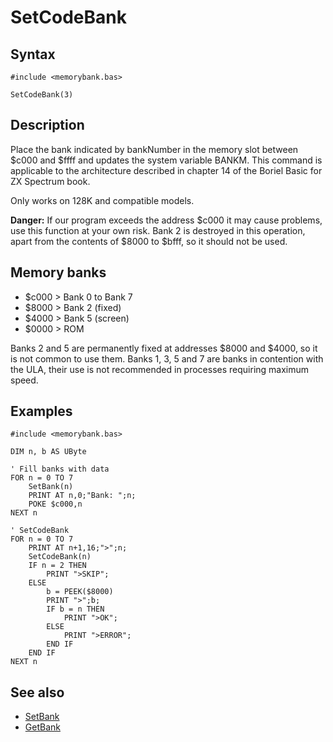 # SetCodeBank

## Syntax

```
#include <memorybank.bas>

SetCodeBank(3)
```

## Description
Place the bank indicated by bankNumber in the memory slot between $c000 and $ffff and updates the system variable BANKM.
This command is applicable to the architecture described in chapter 14 of the Boriel Basic for ZX Spectrum book.

Only works on 128K and compatible models.

**Danger:** If our program exceeds the address $c000 it may cause problems, use this function at your own risk.
Bank 2 is destroyed in this operation, apart from the contents of $8000 to $bfff, so it should not be used.


## Memory banks
- $c000 > Bank 0 to Bank 7
- $8000 > Bank 2 (fixed)
- $4000 > Bank 5 (screen)
- $0000 > ROM

Banks 2 and 5 are permanently fixed at addresses $8000 and $4000, so it is not common to use them.
Banks 1, 3, 5 and 7 are banks in contention with the ULA, their use is not recommended in processes requiring maximum speed.


## Examples

```
#include <memorybank.bas>

DIM n, b AS UByte

' Fill banks with data
FOR n = 0 TO 7
    SetBank(n)
    PRINT AT n,0;"Bank: ";n;
    POKE $c000,n
NEXT n

' SetCodeBank
FOR n = 0 TO 7
    PRINT AT n+1,16;">";n;
    SetCodeBank(n)
    IF n = 2 THEN
        PRINT ">SKIP";
    ELSE
        b = PEEK($8000)
        PRINT ">";b;
        IF b = n THEN
            PRINT ">OK";
        ELSE
            PRINT ">ERROR";
        END IF
    END IF
NEXT n
```

## See also
- [SetBank](setbank.md)
- [GetBank](getbank.md)
